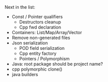 Next in the list:

* Const / Pointer qualifiers
  - Destructors cleanup
  - Cpp fwd declaration
* Containers: List/Map/Array/Vector
* Remove non-generated files
* Json serialization
  - POD field serialization
  - Cpp entity factory
  - Pointers / Polymorphism
* Java: root package should be project name?
* cpp polymorphic clone()
* java builders